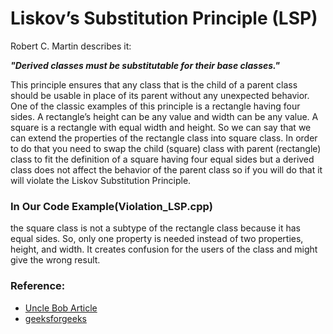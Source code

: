 # Liskov’s Substitution Principle (LSP)

Robert C. Martin describes it:

<strong><em>"Derived classes must be substitutable for their base classes."</em></strong>

This principle ensures that any class that is the child of a parent class should be usable in place of its parent without any unexpected behavior.
One of the classic examples of this principle is a rectangle having four sides. A rectangle’s height can be any value and width can be any value. A square is a rectangle with equal width and height. So we can say that we can extend the properties of the rectangle class into square class. In order to do that you need to swap the child (square) class with parent (rectangle) class to fit the definition of a square having four equal sides but a derived class does not affect the behavior of the parent class so if you will do that it will violate the Liskov Substitution Principle.

### In Our Code Example(Violation_LSP.cpp) 
the square class is not a subtype of the rectangle class because it has equal sides. So, only one property is needed instead of two properties, height, and width. It creates confusion for the users of the class and might give the wrong result.

### Reference:
* [Uncle Bob Article](http://butunclebob.com/ArticleS.UncleBob.PrinciplesOfOod)
* [geeksforgeeks](https://www.geeksforgeeks.org/solid-principle-in-programming-understand-with-real-life-examples/)

